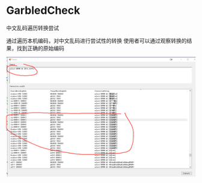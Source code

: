 # GarbledCheck
中文乱码遍历转换尝试

通过遍历本机编码，对中文乱码进行尝试性的转换
使用者可以通过观察转换的结果，找到正确的原始编码

![image](https://raw.githubusercontent.com/goldarch/GarbledCheck/master/GarbledCheck/img-folder/ui01.png)  
